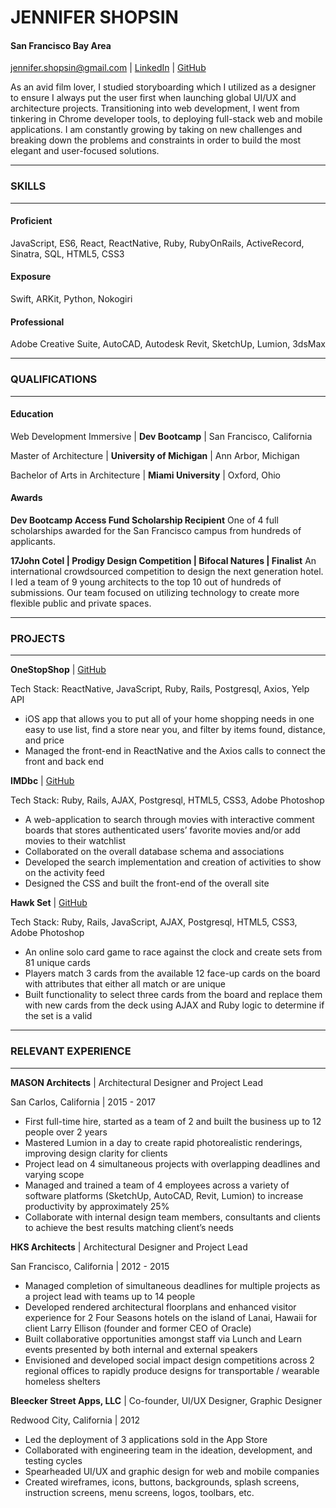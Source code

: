 # JENNIFER SHOPSIN

#### San Francisco Bay Area 

jennifer.shopsin@gmail.com | [LinkedIn](https://www.linkedin.com/in/jennifer-shopsin "Jennifer Shopsin's LinkedIn Profile") | 
[GitHub](https://github.com/jshopsin "Jennifer Shopsin's GitHub Profile")

As an avid film lover, I studied storyboarding which I utilized as a designer to ensure I always put the user first when launching global UI/UX and architecture projects. Transitioning into web development, I went from tinkering in Chrome developer tools, to deploying full-stack web and mobile applications. I am constantly growing by taking on new challenges and breaking down the problems and constraints in order to build the most elegant and user-focused solutions.

___
### SKILLS
___

#### Proficient
JavaScript, ES6, React, ReactNative, Ruby, RubyOnRails, ActiveRecord, Sinatra, SQL, HTML5, CSS3

#### Exposure
Swift, ARKit, Python, Nokogiri

#### Professional
Adobe Creative Suite, AutoCAD, Autodesk Revit, SketchUp, Lumion, 3dsMax

___
### QUALIFICATIONS
___

#### Education

Web Development Immersive | **Dev Bootcamp** | San Francisco, California

Master of Architecture | **University of Michigan** | Ann Arbor, Michigan

Bachelor of Arts in Architecture | **Miami University** | Oxford, Ohio


#### Awards

**Dev Bootcamp Access Fund Scholarship Recipient**
One of 4 full scholarships awarded for the San Francisco campus from hundreds of applicants.

**17John Cotel | Prodigy Design Competition | Bifocal Natures | Finalist**
An international crowdsourced competition to design the next generation hotel. I led a team of 9 young architects to the top 10 out of hundreds of submissions. Our team focused on utilizing technology to create more flexible public and private spaces.

___
### PROJECTS
___

__OneStopShop__ | [GitHub](https://github.com/jshopsin/OneStopShop "OneStopShop GitHub")

Tech Stack: ReactNative, JavaScript, Ruby, Rails, Postgresql, Axios, Yelp API

  - iOS app that allows you to put all of your home shopping needs in one easy to use list, find a store near you, and filter by items found, distance, and price
  - Managed the front-end in ReactNative and the Axios calls to connect the front and back end


__IMDbc__ | [GitHub](https://github.com/jshopsin/imdbc "IMDbc GitHub")

Tech Stack: Ruby, Rails, AJAX, Postgresql, HTML5, CSS3, Adobe Photoshop

  - A web-application to search through movies with interactive comment boards that stores authenticated users’ favorite movies and/or add movies to their watchlist
  - Collaborated on the overall database schema and associations
  - Developed the search implementation and creation of activities to show on the activity feed
  - Designed the CSS and built the front-end of the overall site


__Hawk Set__ | [GitHub](https://github.com/jshopsin/Hawk_Set "Hawk Set GitHub")

Tech Stack: Ruby, Rails, JavaScript, AJAX, Postgresql, HTML5, CSS3, Adobe Photoshop

  - An online solo card game to race against the clock and create sets from 81 unique cards
  - Players match 3 cards from the available 12 face-up cards on the board with attributes that either all match or are unique
  - Built functionality to select three cards from the board and replace them with new cards from the deck using AJAX and Ruby logic to determine if the set is a valid

___
### RELEVANT EXPERIENCE
___

__MASON Architects__ | Architectural Designer and Project Lead

San Carlos, California | 2015 - 2017

  - First full-time hire, started as a team of 2 and built the business up to 12 people over 2 years
  - Mastered Lumion in a day to create rapid photorealistic renderings, improving design clarity for clients
  - Project lead on 4 simultaneous projects with overlapping deadlines and varying scope
  - Managed and trained a team of 4 employees across a variety of software platforms (SketchUp, AutoCAD, Revit, Lumion) to increase productivity by approximately 25%
  - Collaborate with internal design team members, consultants and clients to achieve the best results matching client’s needs


__HKS Architects__ | Architectural Designer and Project Lead

San Francisco, California | 2012 - 2015

  - Managed completion of simultaneous deadlines for multiple projects as a project lead with teams up to 14 people
  - Developed rendered architectural floorplans and enhanced visitor experience for 2 Four Seasons hotels on the island of Lanai, Hawaii for client Larry Ellison (founder and former CEO of Oracle)
  - Built collaborative opportunities amongst staff via Lunch and Learn events presented by both internal and external speakers
  - Envisioned and developed social impact design competitions across 2 regional offices to rapidly produce designs for transportable / wearable homeless shelters


__Bleecker Street Apps, LLC__ | Co-founder, UI/UX Designer, Graphic Designer

Redwood City, California | 2012

  - Led the deployment of 3 applications sold in the App Store
  - Collaborated with engineering team in the ideation, development, and testing cycles
  - Spearheaded UI/UX and graphic design for web and mobile companies
  - Created wireframes, icons, buttons, backgrounds, splash screens, instruction screens, menu screens, logos, toolbars, etc.
